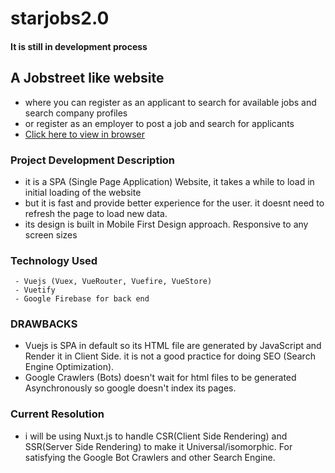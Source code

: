 # starjobs2.0

#### It is still in development process

## A Jobstreet like website 
 - where you can register as an applicant to search for available jobs and search company profiles
 - or register as an employer to post a job and search for applicants
 - [Click here to view in browser](https://starjobs.web.app) 
 
### Project Development Description
 - it is a SPA (Single Page Application) Website, it takes a while to load in initial loading of the website
 - but it is fast and provide better experience for the user. it doesnt need to refresh the page to load new data. 
 - its design is built in Mobile First Design approach. Responsive to any screen sizes
 
### Technology Used
```
 - Vuejs (Vuex, VueRouter, Vuefire, VueStore)
 - Vuetify
 - Google Firebase for back end
```

### DRAWBACKS
 - Vuejs is SPA in default so its HTML file are generated by JavaScript and Render it in Client Side. it is not a good practice for doing SEO (Search Engine Optimization).
 - Google Crawlers (Bots) doesn't wait for html files to be generated Asynchronously so google doesn't index its pages.
 
### Current Resolution
 - i will be using Nuxt.js to handle CSR(Client Side Rendering) and SSR(Server Side Rendering) to make it Universal/isomorphic. For satisfying the Google Bot Crawlers and other Search Engine.

 
